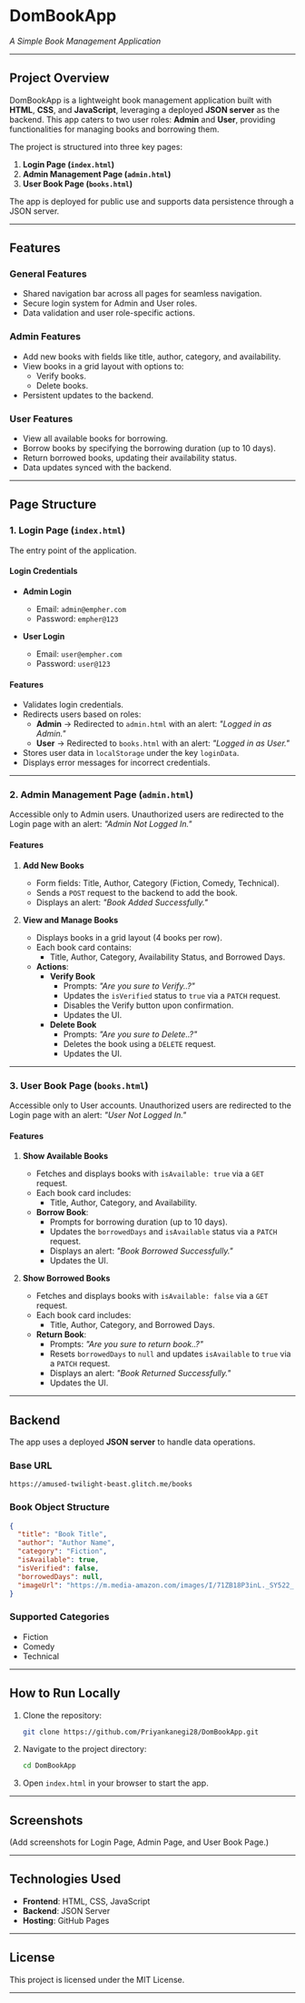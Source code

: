 # **DomBookApp**
*A Simple Book Management Application*

---

## **Project Overview**
DomBookApp is a lightweight book management application built with **HTML**, **CSS**, and **JavaScript**, leveraging a deployed **JSON server** as the backend. This app caters to two user roles: **Admin** and **User**, providing functionalities for managing books and borrowing them.

The project is structured into three key pages:
1. **Login Page (`index.html`)**
2. **Admin Management Page (`admin.html`)**
3. **User Book Page (`books.html`)**

The app is deployed for public use and supports data persistence through a JSON server.

---

## **Features**
### General Features
- Shared navigation bar across all pages for seamless navigation.
- Secure login system for Admin and User roles.
- Data validation and user role-specific actions.

### Admin Features
- Add new books with fields like title, author, category, and availability.
- View books in a grid layout with options to:
  - Verify books.
  - Delete books.
- Persistent updates to the backend.

### User Features
- View all available books for borrowing.
- Borrow books by specifying the borrowing duration (up to 10 days).
- Return borrowed books, updating their availability status.
- Data updates synced with the backend.

---

## **Page Structure**

### **1. Login Page (`index.html`)**
The entry point of the application.

#### **Login Credentials**
- **Admin Login**
  - Email: `admin@empher.com`
  - Password: `empher@123`

- **User Login**
  - Email: `user@empher.com`
  - Password: `user@123`

#### **Features**
- Validates login credentials.
- Redirects users based on roles:
  - **Admin** → Redirected to `admin.html` with an alert: *"Logged in as Admin."*
  - **User** → Redirected to `books.html` with an alert: *"Logged in as User."*
- Stores user data in `localStorage` under the key `loginData`.
- Displays error messages for incorrect credentials.

---

### **2. Admin Management Page (`admin.html`)**
Accessible only to Admin users. Unauthorized users are redirected to the Login page with an alert: *"Admin Not Logged In."*

#### **Features**
1. **Add New Books**  
   - Form fields: Title, Author, Category (Fiction, Comedy, Technical).
   - Sends a `POST` request to the backend to add the book.
   - Displays an alert: *"Book Added Successfully."*

2. **View and Manage Books**  
   - Displays books in a grid layout (4 books per row).
   - Each book card contains:
     - Title, Author, Category, Availability Status, and Borrowed Days.
   - **Actions**:
     - **Verify Book**  
       - Prompts: *"Are you sure to Verify..?"*
       - Updates the `isVerified` status to `true` via a `PATCH` request.
       - Disables the Verify button upon confirmation.
       - Updates the UI.
     - **Delete Book**  
       - Prompts: *"Are you sure to Delete..?"*
       - Deletes the book using a `DELETE` request.
       - Updates the UI.

---

### **3. User Book Page (`books.html`)**
Accessible only to User accounts. Unauthorized users are redirected to the Login page with an alert: *"User Not Logged In."*

#### **Features**
1. **Show Available Books**  
   - Fetches and displays books with `isAvailable: true` via a `GET` request.
   - Each book card includes:
     - Title, Author, Category, and Availability.
   - **Borrow Book**:
     - Prompts for borrowing duration (up to 10 days).
     - Updates the `borrowedDays` and `isAvailable` status via a `PATCH` request.
     - Displays an alert: *"Book Borrowed Successfully."*
     - Updates the UI.

2. **Show Borrowed Books**  
   - Fetches and displays books with `isAvailable: false` via a `GET` request.
   - Each book card includes:
     - Title, Author, Category, and Borrowed Days.
   - **Return Book**:
     - Prompts: *"Are you sure to return book..?"*
     - Resets `borrowedDays` to `null` and updates `isAvailable` to `true` via a `PATCH` request.
     - Displays an alert: *"Book Returned Successfully."*
     - Updates the UI.

---

## **Backend**
The app uses a deployed **JSON server** to handle data operations.

### **Base URL**
```
https://amused-twilight-beast.glitch.me/books
```

### **Book Object Structure**
```json
{
  "title": "Book Title",
  "author": "Author Name",
  "category": "Fiction",
  "isAvailable": true,
  "isVerified": false,
  "borrowedDays": null,
  "imageUrl": "https://m.media-amazon.com/images/I/71ZB18P3inL._SY522_.jpg"
}
```

### **Supported Categories**
- Fiction
- Comedy
- Technical

---


## **How to Run Locally**
1. Clone the repository:
   ```bash
   git clone https://github.com/Priyankanegi28/DomBookApp.git
   ```
2. Navigate to the project directory:
   ```bash
   cd DomBookApp
   ```
3. Open `index.html` in your browser to start the app.

---

## **Screenshots**
(Add screenshots for Login Page, Admin Page, and User Book Page.)

---

## **Technologies Used**
- **Frontend**: HTML, CSS, JavaScript
- **Backend**: JSON Server
- **Hosting**: GitHub Pages

---

## **License**
This project is licensed under the MIT License.

---
